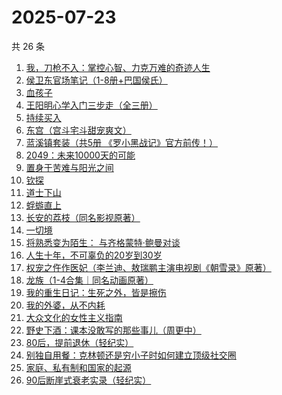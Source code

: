 # 2025-07-23

共 26 条

<!-- BEGIN WEREAD -->
<!-- 最后更新时间 2025-07-23 23:11:22 +0800 -->
1. [我，刀枪不入：掌控心智、力克万难的奇迹人生](https://weread.qq.com/web/bookDetail/556326b0813aba244g01620e)
1. [侯卫东官场笔记（1-8册+巴国侯氏）](https://weread.qq.com/web/bookDetail/0b0328b05c06490b0989939)
1. [血孩子](https://weread.qq.com/web/bookDetail/38032c60813ab9befg0176de)
1. [王阳明心学入门三步走（全三册）](https://weread.qq.com/web/bookDetail/bef32c20813aba1dbg018aa3)
1. [持续买入](https://weread.qq.com/web/bookDetail/474328c0813ab9918g0157ba)
1. [东宫（宫斗宅斗甜宠爽文）](https://weread.qq.com/web/bookDetail/11532370813aba1dbg016696)
1. [蓝溪镇套装（共5册  《罗小黑战记》官方前传！）](https://weread.qq.com/web/bookDetail/051321e0813ab7c85g0149bc)
1. [2049：未来10000天的可能](https://weread.qq.com/web/bookDetail/bdd325d0813aba18dg0142a8)
1. [置身于苦难与阳光之间](https://weread.qq.com/web/bookDetail/44432740813aba23eg0195c8)
1. [钦探](https://weread.qq.com/web/bookDetail/dee32bc0813aba247g014d0c)
1. [道士下山](https://weread.qq.com/web/bookDetail/7f5328c0813aba1deg0176b4)
1. [蜉蝣直上](https://weread.qq.com/web/bookDetail/63832fc0813aba215g01097b)
1. [长安的荔枝（同名影视原著）](https://weread.qq.com/web/bookDetail/cc932860813ab67c2g014597)
1. [一切境](https://weread.qq.com/web/bookDetail/27832d70813ab6a94g011670)
1. [将熟悉变为陌生： 与齐格蒙特·鲍曼对谈](https://weread.qq.com/web/bookDetail/bd232300813aba244g013400)
1. [人生十年，不可辜负的20岁到30岁](https://weread.qq.com/web/bookDetail/23132c00813ab7af8g015e43)
1. [权宠之仵作医妃（李兰迪、敖瑞鹏主演电视剧《朝雪录》原著）](https://weread.qq.com/web/bookDetail/49732cf0713cf075497323f)
1. [龙族（1-4合集｜同名动画原著）](https://weread.qq.com/web/bookDetail/05e329405e3dd605ee04cec)
1. [我的重生日记：生死之外，皆是擦伤](https://weread.qq.com/web/bookDetail/d7432640813ab9560g013cc5)
1. [我的外婆，从不内耗](https://weread.qq.com/web/bookDetail/1b732f30813ab8b37g0121a2)
1. [大众文化的女性主义指南](https://weread.qq.com/web/bookDetail/be032d20813aba213g011df1)
1. [野史下酒：课本没敢写的那些事儿（周更中）](https://weread.qq.com/web/bookDetail/2ed32850813aba25ag0184a5)
1. [80后，提前退休（轻纪实）](https://weread.qq.com/web/bookDetail/b70326a0813ab9d9eg01747b)
1. [别独自用餐：克林顿还是穷小子时如何建立顶级社交圈](https://weread.qq.com/web/bookDetail/a0a32a905cdf18a0a225ee6)
1. [家庭、私有制和国家的起源](https://weread.qq.com/web/bookDetail/dc2325a0813ab706fg0123e1)
1. [90后断崖式衰老实录（轻纪实）](https://weread.qq.com/web/bookDetail/883324a0813ab9c81g016c9c)
<!-- END WEREAD -->